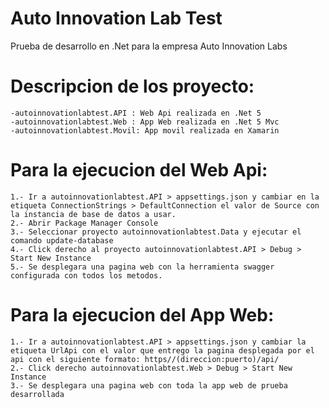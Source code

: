 # Auto Innovation Lab Test
Prueba de desarrollo en .Net para la empresa Auto Innovation Labs 

# Descripcion de los proyecto:
    -autoinnovationlabtest.API : Web Api realizada en .Net 5
    -autoinnovationlabtest.Web : App Web realizada en .Net 5 Mvc
    -autoinnovationlabtest.Movil: App movil realizada en Xamarin

# Para la ejecucion del Web Api:
    1.- Ir a autoinnovationlabtest.API > appsettings.json y cambiar en la etiqueta ConnectionStrings > DefaultConnection el valor de Source con la instancia de base de datos a usar.
    2.- Abrir Package Manager Console
    3.- Seleccionar proyecto autoinnovationlabtest.Data y ejecutar el comando update-database
    4.- Click derecho al proyecto autoinnovationlabtest.API > Debug > Start New Instance
    5.- Se desplegara una pagina web con la herramienta swagger configurada con todos los metodos.

# Para la ejecucion del App Web:
    1.- Ir a autoinnovationlabtest.API > appsettings.json y cambiar la etiqueta UrlApi con el valor que entrego la pagina desplegada por el api con el siguiente formato: https//(direccion:puerto)/api/
    2.- Click derecho autoinnovationlabtest.Web > Debug > Start New Instance
    3.- Se desplegara una pagina web con toda la app web de prueba desarrollada
